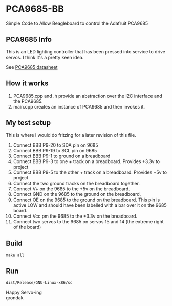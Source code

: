# PCA9685-BB
Simple Code to Allow Beagleboard to control the Adafruit PCA9685

## PCA9685 Info
This is an LED lighting controller that has been pressed into service to drive servos. I think
it's a pretty keen idea.

See [PCA9685 datasheet](https://cdn-shop.adafruit.com/datasheets/PCA9685.pdf)  

## How it works
1. PCA9685.cpp and .h provide an abstraction over the I2C interface and the PCA9685.
2. main.cpp creates an instance of PCA9685 and then invokes it.

## My test setup
This is where I would do fritzing for a later revision of this file.
1. Connect BBB P9-20 to SDA pin on 9685
2. Connect BBB P9-19 to SCL pin on 9685
3. Connect BBB P9-1 to ground on a breadboard
4. Connect BBB P9-3 to one + track on a breadboard. Provides +3.3v to project
5. Connect BBB P9-5 to the other + track on a breadboard. Provides +5v to project
6. Connect the two ground tracks on the breadboard together.
7. Connect V+ on the 9685 to the +5v on the breadboard.
8. Connect GND on the 9685 to the ground on the breadboard.
9. Connect OE on the 9685 to the ground on the breadboard. This pin is active LOW and should have been labelled with a bar over it on the 9685 board.
10. Connect Vcc pm the 9685 to the +3.3v on the breadboard.
11. Connect two servos to the 9685 on servos 15 and 14 (the extreme right of the board)

## Build
`make all`

## Run
`dist/Release/GNU-Linux-x86/sc`

Happy Servo-ing  
grondak
